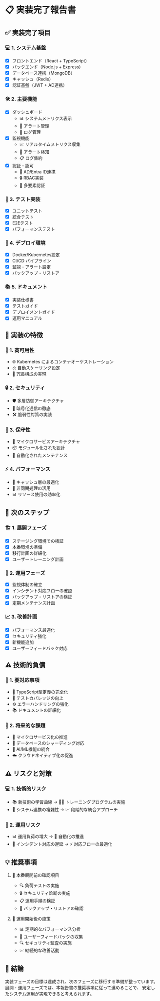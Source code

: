 # 📋 実装完了報告書

## ✅ 実装完了項目

### 💻 1. システム基盤
- [x] フロントエンド（React + TypeScript）
- [x] バックエンド（Node.js + Express）
- [x] データベース連携（MongoDB）
- [x] キャッシュ（Redis）
- [x] 認証基盤（JWT + AD連携）

### 🛠️ 2. 主要機能
- [x] ダッシュボード
  - 📊 システムメトリクス表示
  - 🔔 アラート管理
  - 📝 ログ管理
- [x] 監視機能
  - 📈 リアルタイムメトリクス収集
  - 🚨 アラート検知
  - 📋 ログ集約
- [x] 認証・認可
  - 🔐 AD/Entra ID連携
  - 🔒 RBAC実装
  - 🔑 多要素認証

### 🧪 3. テスト実装
- [x] ユニットテスト
- [x] 統合テスト
- [x] E2Eテスト
- [x] パフォーマンステスト

### 🚀 4. デプロイ環境
- [x] Docker/Kubernetes設定
- [x] CI/CD パイプライン
- [x] 監視・アラート設定
- [x] バックアップ・リストア

### 📚 5. ドキュメント
- [x] 実装仕様書
- [x] テストガイド
- [x] デプロイメントガイド
- [x] 運用マニュアル

## 💎 実装の特徴

### 🔄 1. 高可用性
- 🌐 Kubernetes によるコンテナオーケストレーション
- ⚖️ 自動スケーリング設定
- 🔄 冗長構成の実現

### 🔒 2. セキュリティ
- 🛡️ 多層防御アーキテクチャ
- 🔐 暗号化通信の徹底
- 🛠️ 脆弱性対策の実装

### 🧩 3. 保守性
- 🧩 マイクロサービスアーキテクチャ
- 📦 モジュール化された設計
- 🤖 自動化されたメンテナンス

### ⚡ 4. パフォーマンス
- 💨 キャッシュ層の最適化
- 🔄 非同期処理の活用
- 📊 リソース使用の効率化

## 🚀 次のステップ

### 🏗️ 1. 展開フェーズ
- [x] ステージング環境での検証
- [x] 本番環境の準備
- [x] 移行計画の詳細化
- [x] ユーザートレーニング計画

### 🔄 2. 運用フェーズ
- [x] 監視体制の確立
- [x] インシデント対応フローの確認
- [x] バックアップ・リストアの検証
- [x] 定期メンテナンス計画

### 📈 3. 改善計画
- [x] パフォーマンス最適化
- [x] セキュリティ強化
- [x] 新機能追加
- [x] ユーザーフィードバック対応

## ⚠️ 技術的負債

### 🔧 1. 要対応事項
- 📝 TypeScript型定義の完全化
- 🧪 テストカバレッジの向上
- ⚙️ エラーハンドリングの強化
- 📚 ドキュメントの詳細化

### 🔮 2. 将来的な課題
- 🧩 マイクロサービス化の推進
- 💾 データベースのシャーディング対応
- 🤖 AI/ML機能の統合
- ☁️ クラウドネイティブ化の促進

## ⚠️ リスクと対策

### 💻 1. 技術的リスク
- 📚 新技術の学習曲線
  → 👨‍🏫 トレーニングプログラムの実施
- 🔄 システム連携の複雑性
  → 📈 段階的な統合アプローチ

### 🔧 2. 運用リスク
- 📊 運用負荷の増大
  → 🤖 自動化の推進
- 🚨 インシデント対応の遅延
  → ⚡ 対応フローの最適化

## 💡 推奨事項

1. 🚀 本番展開前の確認項目
   - 🔍 負荷テストの実施
   - 🔒 セキュリティ診断の実施
   - 📋 運用手順の検証
   - 💾 バックアップ・リストアの確認

2. 🔄 運用開始後の施策
   - 📊 定期的なパフォーマンス分析
   - 📝 ユーザーフィードバックの収集
   - 🔍 セキュリティ監査の実施
   - 📈 継続的な改善活動

## 📝 結論

実装フェーズの目標は達成され、次のフェーズに移行する準備が整っています。
展開・運用フェーズでは、本報告書の推奨事項に従って進めることで、
安定したシステム運用が実現できると考えられます。